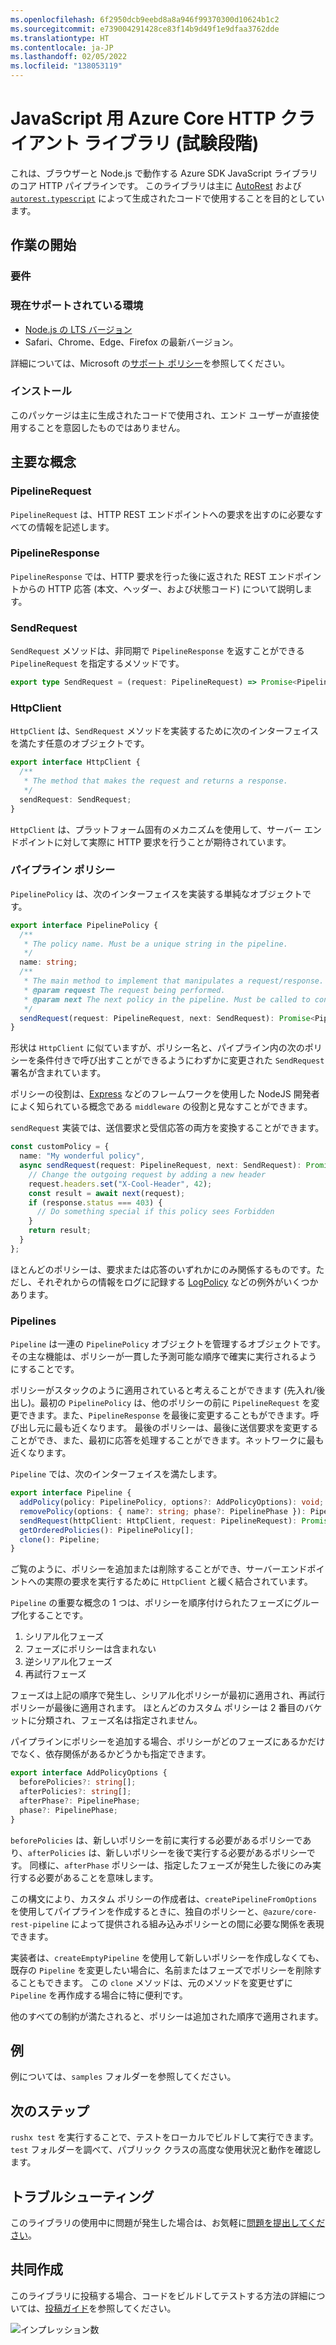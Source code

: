 ```yaml
---
ms.openlocfilehash: 6f2950dcb9eebd8a8a946f99370300d10624b1c2
ms.sourcegitcommit: e739004291428ce83f14b9d49f1e9dfaa3762dde
ms.translationtype: HT
ms.contentlocale: ja-JP
ms.lasthandoff: 02/05/2022
ms.locfileid: "138053119"
---
```

# <a name="azure-core-http-client-library-for-javascript-experimental"></a>JavaScript 用 Azure Core HTTP クライアント ライブラリ (試験段階)

これは、ブラウザーと Node.js で動作する Azure SDK JavaScript ライブラリのコア HTTP パイプラインです。 このライブラリは主に [AutoRest](https://github.com/Azure/Autorest) および [`autorest.typescript`](https://github.com/Azure/autorest.typescript) によって生成されたコードで使用することを目的としています。

## <a name="getting-started"></a>作業の開始

### <a name="requirements"></a>要件

### <a name="currently-supported-environments"></a>現在サポートされている環境

- [Node.js の LTS バージョン](https://nodejs.org/about/releases/)
- Safari、Chrome、Edge、Firefox の最新バージョン。

詳細については、Microsoft の[サポート ポリシー](https://github.com/Azure/azure-sdk-for-js/blob/main/SUPPORT.md)を参照してください。

### <a name="installation"></a>インストール

このパッケージは主に生成されたコードで使用され、エンド ユーザーが直接使用することを意図したものではありません。

## <a name="key-concepts"></a>主要な概念

### <a name="pipelinerequest"></a>PipelineRequest

`PipelineRequest` は、HTTP REST エンドポイントへの要求を出すのに必要なすべての情報を記述します。

### <a name="pipelineresponse"></a>PipelineResponse

`PipelineResponse` では、HTTP 要求を行った後に返された REST エンドポイントからの HTTP 応答 (本文、ヘッダー、および状態コード) について説明します。

### <a name="sendrequest"></a>SendRequest

`SendRequest` メソッドは、非同期で `PipelineResponse` を返すことができる `PipelineRequest` を指定するメソッドです。

```ts
export type SendRequest = (request: PipelineRequest) => Promise<PipelineResponse>;
```

### <a name="httpclient"></a>HttpClient

`HttpClient` は、`SendRequest` メソッドを実装するために次のインターフェイスを満たす任意のオブジェクトです。

```ts
export interface HttpClient {
  /**
   * The method that makes the request and returns a response.
   */
  sendRequest: SendRequest;
}
```

`HttpClient` は、プラットフォーム固有のメカニズムを使用して、サーバー エンドポイントに対して実際に HTTP 要求を行うことが期待されています。

### <a name="pipeline-policies"></a>パイプライン ポリシー

`PipelinePolicy` は、次のインターフェイスを実装する単純なオブジェクトです。

```ts
export interface PipelinePolicy {
  /**
   * The policy name. Must be a unique string in the pipeline.
   */
  name: string;
  /**
   * The main method to implement that manipulates a request/response.
   * @param request The request being performed.
   * @param next The next policy in the pipeline. Must be called to continue the pipeline.
   */
  sendRequest(request: PipelineRequest, next: SendRequest): Promise<PipelineResponse>;
}
```

形状は `HttpClient` に似ていますが、ポリシー名と、パイプライン内の次のポリシーを条件付きで呼び出すことができるようにわずかに変更された `SendRequest` 署名が含まれています。

ポリシーの役割は、[Express](https://expressjs.com/) などのフレームワークを使用した NodeJS 開発者によく知られている概念である `middleware` の役割と見なすことができます。

`sendRequest` 実装では、送信要求と受信応答の両方を変換することができます。

```ts
const customPolicy = {
  name: "My wonderful policy",
  async sendRequest(request: PipelineRequest, next: SendRequest): Promise<PipelineResponse> {
    // Change the outgoing request by adding a new header
    request.headers.set("X-Cool-Header", 42);
    const result = await next(request);
    if (response.status === 403) {
      // Do something special if this policy sees Forbidden
    }
    return result;
  }
};
```

ほとんどのポリシーは、要求または応答のいずれかにのみ関係するものです。ただし、それぞれからの情報をログに記録する [LogPolicy](https://github.com/Azure/azure-sdk-for-js/blob/main/sdk/core/core-rest-pipeline/src/policies/logPolicy.ts) などの例外がいくつかあります。

### <a name="pipelines"></a>Pipelines

`Pipeline` は一連の `PipelinePolicy` オブジェクトを管理するオブジェクトです。 その主な機能は、ポリシーが一貫した予測可能な順序で確実に実行されるようにすることです。

ポリシーがスタックのように適用されていると考えることができます (先入れ/後出し)。最初の `PipelinePolicy` は、他のポリシーの前に `PipelineRequest` を変更できます。また、`PipelineResponse` を最後に変更することもができます。呼び出し元に最も近くなります。 最後のポリシーは、最後に送信要求を変更することができ、また、最初に応答を処理することができます。ネットワークに最も近くなります。

`Pipeline` では、次のインターフェイスを満たします。

```ts
export interface Pipeline {
  addPolicy(policy: PipelinePolicy, options?: AddPolicyOptions): void;
  removePolicy(options: { name?: string; phase?: PipelinePhase }): PipelinePolicy[];
  sendRequest(httpClient: HttpClient, request: PipelineRequest): Promise<PipelineResponse>;
  getOrderedPolicies(): PipelinePolicy[];
  clone(): Pipeline;
}
```

ご覧のように、ポリシーを追加または削除することができ、サーバーエンドポイントへの実際の要求を実行するために `HttpClient` と緩く結合されています。

`Pipeline` の重要な概念の 1 つは、ポリシーを順序付けられたフェーズにグループ化することです。

1. シリアル化フェーズ
2. フェーズにポリシーは含まれない
3. 逆シリアル化フェーズ
4. 再試行フェーズ

フェーズは上記の順序で発生し、シリアル化ポリシーが最初に適用され、再試行ポリシーが最後に適用されます。 ほとんどのカスタム ポリシーは 2 番目のバケットに分類され、フェーズ名は指定されません。

パイプラインにポリシーを追加する場合、ポリシーがどのフェーズにあるかだけでなく、依存関係があるかどうかも指定できます。

```ts
export interface AddPolicyOptions {
  beforePolicies?: string[];
  afterPolicies?: string[];
  afterPhase?: PipelinePhase;
  phase?: PipelinePhase;
}
```

`beforePolicies` は、新しいポリシーを前に実行する必要があるポリシーであり、`afterPolicies` は、新しいポリシーを後で実行する必要があるポリシーです。 同様に、`afterPhase` ポリシーは、指定したフェーズが発生した後にのみ実行する必要があることを意味します。

この構文により、カスタム ポリシーの作成者は、`createPipelineFromOptions` を使用してパイプラインを作成するときに、独自のポリシーと、`@azure/core-rest-pipeline` によって提供される組み込みポリシーとの間に必要な関係を表現できます。

実装者は、`createEmptyPipeline` を使用して新しいポリシーを作成しなくても、既存の `Pipeline` を変更したい場合に、名前またはフェーズでポリシーを削除することもできます。 この `clone` メソッドは、元のメソッドを変更せずに `Pipeline` を再作成する場合に特に便利です。

他のすべての制約が満たされると、ポリシーは追加された順序で適用されます。

## <a name="examples"></a>例

例については、`samples` フォルダーを参照してください。

## <a name="next-steps"></a>次のステップ

`rushx test` を実行することで、テストをローカルでビルドして実行できます。 `test` フォルダーを調べて、パブリック クラスの高度な使用状況と動作を確認します。

## <a name="troubleshooting"></a>トラブルシューティング

このライブラリの使用中に問題が発生した場合は、お気軽に[問題を提出してください](https://github.com/Azure/azure-sdk-for-js/issues/new)。

## <a name="contributing"></a>共同作成

このライブラリに投稿する場合、コードをビルドしてテストする方法の詳細については、[投稿ガイド](https://github.com/Azure/azure-sdk-for-js/blob/main/CONTRIBUTING.md)を参照してください。

![インプレッション数](https://azure-sdk-impressions.azurewebsites.net/api/impressions/azure-sdk-for-js%2Fsdk%2Fcore%2Fcore-rest-pipeline%2FREADME.png)
